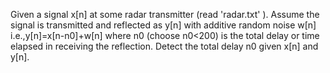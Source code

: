 Given a signal x[n] at some radar transmitter (read 'radar.txt' ). Assume the signal is transmitted and reflected as y[n] with additive random noise w[n] i.e.,y[n]=x[n-n0]+w[n] where n0 (choose n0<200) is the total delay or time elapsed in receiving the reflection. Detect the total delay n0 given x[n] and y[n].
